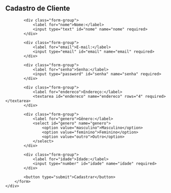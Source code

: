 
<!DOCTYPE html>
<html lang="en">
<head>
    <meta charset="UTF-8">
    <meta name="viewport" content="width=device-width, initial-scale=1.0">
    <link rel="stylesheet" href="styles.css">
    <title>Cadastro de Cliente</title>
</head>
<body>
    <div class="container">
        <form action="#" method="post">
            <h2>Cadastro de Cliente</h2>

            <div class="form-group">
                <label for="nome">Nome:</label>
                <input type="text" id="nome" name="nome" required>
            </div>

            <div class="form-group">
                <label for="email">E-mail:</label>
                <input type="email" id="email" name="email" required>
            </div>

            <div class="form-group">
                <label for="senha">Senha:</label>
                <input type="password" id="senha" name="senha" required>
            </div>

            <div class="form-group">
                <label for="endereco">Endereço:</label>
                <textarea id="endereco" name="endereco" rows="4" required></textarea>
            </div>

            <div class="form-group">
                <label for="genero">Gênero:</label>
                <select id="genero" name="genero">
                    <option value="masculino">Masculino</option>
                    <option value="feminino">Feminino</option>
                    <option value="outro">Outro</option>
                </select>
            </div>

            <div class="form-group">
                <label for="idade">Idade:</label>
                <input type="number" id="idade" name="idade" required>
            </div>

            <button type="submit">Cadastrar</button>
        </form>
    </div>
</body>
</html>